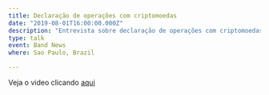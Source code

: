 ```yaml
---
title: Declaração de operações com criptomoedas
date: "2019-08-01T16:00:00.000Z"
description: "Entrevista sobre declaração de operações com criptomoedas para a Band News, em Sao Paulo, Brazil"
type: talk
event: Band News
where: Sao Paulo, Brazil

---
```


Veja o video clicando 
<a href="https://bandnewstv.band.uol.com.br/videos/16681715/receita-federal-exige-informacoes-de-usuarios.html" target="_blank">aqui</a>


